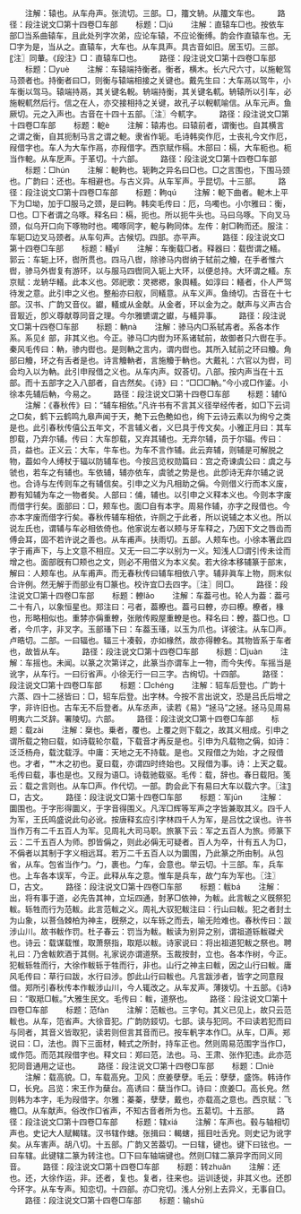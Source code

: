 <!-- { "loadSidebar": true } -->
　　注解：辕也。从车舟声。张流切。三部。□，籒文辀。从籒文车也。
　　路径：段注说文□第十四卷□车部
　　标题：□jú
　　注解：直辕车□也。按依车部□当系曲辕车，且此处列字次弟，应论车辕，不应论衡缚。韵会作直辕车也。无□字为是，当从之。直辕车，大车也。从车具声。具古音如旧。居玉切。三部。〖注〗同輂。《段注》□：直辕车□也。
　　路径：段注说文□第十四卷□车部
　　标题：□yuè
　　注解：车辕端持衡者。衡者，横木。长六尺六寸，以施軶驾马颈者也。持衡者曰□，则衡与辕端相接之关键也。戴先生曰：大车鬲以驾牛，小车衡以驾马。辕端持鬲，其关键名輗。辀端持衡，其关键名軏。辀辕所以引车，必施輗軏然后行。信之在人，亦交接相持之关键，故孔子以輗軏喻信。从车元声。鱼厥切。元之入声也。古音在十四十五部。〖注〗今軏字。
　　路径：段注说文□第十四卷□车部
　　标题：軶è
　　注解：辕歬也。曰辕前者，谓衡也。自其横言之谓之衡，自其扼制马言之谓之軶。隶省作轭。毛诗韩奕作厄，士丧礼今文作厄，叚借字也。车人为大车作鬲，亦叚借字。西京赋作槅。木部曰：槅，大车枙也。枙当作軶。从车戹声。于革切。十六部。
　　路径：段注说文□第十四卷□车部
　　标题：□hún
　　注解：軶軥也。轭軥之异名曰□也。□之言围也，下围马颈也。广韵曰：还也。车相避也。与古义异。从车军声。乎昆切。十三部。
　　路径：段注说文□第十四卷□车部
　　标题：軥qú
　　注解：軶下曲者。軶木上平下为□坳，加于□服马之颈，是曰軥。韩奕毛传曰：厄，乌噣也。小尔雅曰：衡，□也。□下者谓之乌啄。释名曰：槅，扼也。所以扼牛头也。马曰乌啄。下向叉马颈，似乌开口向下啄物时也。噣啄同字，軶与軥同体。左传：射□軥而还。服注：车轭□边叉马颈者。从车句声。古候切。四部。亦平声。
　　路径：段注说文□第十四卷□车部
　　标题：轙yǐ
　　注解：车衡载□者。释器曰：载辔谓之轙。郭云：车轭上环，辔所贯也。四马八辔，除骖马内辔纳于轼前之觼，在手者惟六辔，骖马外辔复有游环，以与服马四辔同入轭上大环，以便总持。大环谓之轙。东京赋：龙辀华轙。此本义也。郊祀歌：灵禗禗，象舆轙。如淳曰：轙者，仆人严驾待发之意。此引申之义也。整船亦曰舣，同轙意。从车义声。鱼绮切。古音在十七部。汉书、广韵又音仪。钀，轙或从金献。从金者，环以金为之。献声与义声古合音冣近，卽义尊献尊同音之理。今尔雅镳谓之钀，与轙异事。
　　路径：段注说文□第十四卷□车部
　　标题：軜nà
　　注解：骖马内□系轼歬者。系各本作系。系见纟部，非其义也。今正。骖马□内辔为环系诸轼前，故御者只六辔在手。秦风毛传曰：軜，骖内辔也。是则軜之言内，谓内辔也。其所入轼前之环曰觼。角部曰觼，环之有舌者是也。诗言觼軜者，言施觼于軜也。大戴礼：六官以为辔，司会均入以为軜。此引申叚借之义也。从车内声。奴荅切。八部。按内声当在十五部。而十五部字之入八部者，自古然矣。《诗》曰：“□□□軜。”今小戎□作鋈。小徐本先辅后軜，今易之。
　　路径：段注说文□第十四卷□车部
　　标题：辅fǔ
　　注解：《春秋传》曰：“辅车相依。”凡许书有不言其义径举经传者，如□下云词之□矣，鹤下云鹤鸣九皋声闻于天，艴下云色艴如也，绚下云诗云素以为绚兮之类是也。此引春秋传僖公五年文，不言辅义者，义巳具于传文矣。小雅正月曰：其车卽载，乃弃尔辅。传曰：大车卽载，又弃其辅也。无弃尔辅，员于尔辐。传曰：员，益也。正义云：大车，牛车也。为车不言作辅。此云弃辅，则辅是可解脱之物，葢如今人缚杖于辐以防辅车也。今按吕览权勋篇曰：宫之奇谏虞公曰：虞之与虢也，若车之有辅也。车依辅，辅亦依车，虞虢之势是也。此卽诗无弃尔辅之说也。合诗与左传则车之有辅信矣。引申之义为凡相助之偁。今则借义行而本义废，尠有知辅为车之一物者矣。人部曰：俌，辅也。以引申之义释本义也。今则本字废而借字行矣。面部曰：□，颊车也。面□自有本字。周易作辅，亦字之叚借也。今亦本字废而借字行矣。春秋传辅车相依，许厕之于此者，所以说辅之本义也。所以说左氏也，谓辅与车必相依倚也。他家说左者以颊与牙车释之，乃因下文之唇齿而傅会耳，固不若许说之善也。从车甫声。扶雨切。五部。人颊车也。小徐本箸此四字于甫声下，与上文意不相应。又无一曰二字以别为一义。知浅人□谓引传未诠而增之也。面部旣有□颊也之文，则必不用借义为本义矣。若大徐本移辅篆于部末，解曰：人颊车也。从车甫声。而无春秋传曰辅车相依八字。辅非眞车上物，厕末似合许例。然无解于而部业有□篆也。校许宜□去四字。〖注〗同□。
　　路径：段注说文□第十四卷□车部
　　标题：轑lǎo
　　注解：车葢弓也。轮人为葢：葢弓二十有八，以象恒星也。郑注曰：弓者，葢橑也。葢弓曰轑，亦曰橑。橑者，椽也，形略相似也。重棼亦偁重轑，张敞传殿屋重轑是也。释名曰：轑，葢□也。□者，今爪字，非叉字。玉部瑵下曰：车葢玉瑵，以玉为爪也。详彼注。从车□声。卢晧切。二部。一曰辐也。辐三十凑毂，亦如椽然，故亦得轑名。其物皆系于车者也，故皆从车。
　　路径：段注说文□第十四卷□车部
　　标题：□juàn
　　注解：车摇也。未闻。以篆之次第详之，此篆当亦谓车上一物，而今失传。车摇当是讹字，从车行。一曰衍省声。小徐无行一曰三字。古绚切。十四部。
　　路径：段注说文□第十四卷□车部
　　标题：□chénɡ
　　注解：轺车后登也。广韵十六蒸、四十二拯皆曰：□，轺车后登。出字林。今按不言出说文，恐是吕氏后增之字，非许旧也。古车无不后登者。从车丞声，读若《易》“拯马”之拯。拯马见周易明夷六二爻辞。署陵切。六部。
　　路径：段注说文□第十四卷□车部
　　标题：载zài
　　注解：椉也。乗者，覆也。上覆之则下载之，故其义相成。引申之谓所载之物曰载，如诗载轮尔载，下载音才再反是也。引申为凡载物之偁，如诗：泛泛杨舟，载沈载浮。中庸：天地之无不持载。是也。又叚借之为始，才之叚借也。才者，艹木之初也。夏曰载，亦谓四时终始也。又叚借为事。诗：上天之载。毛传曰载，事也是也。又叚为语□。诗载驰载驱。毛传：载，辞也。春日载阳。笺云：载之言则也。从车□声。作代切。一部。韵会此下有易曰大车以载六字。〖注〗□，古文。
　　路径：段注说文□第十四卷□车部
　　标题：军jūn
　　注解：圜围也。于字形得圜义，于字音得围义。凡浑□辉等军声之字皆兼取其义。四千人为军，王氏鸣盛说此句必讹。按唐释玄应引字林四千人为军，是吕忱之误也。许书当作万有二千五百人为军。见周礼大司马职。旅篆下云：军之五百人为旅。师篆下云：二千五百人为师。卽皆偁之，则此必偁无可疑者。百人为卒，卄有五人为□，不偁者以其制于字义相远耳。若万二千五百人以为圜围，乃此篆之所由制。从包省，从车。包省当作勹。勹，裹也。勹车，会意也。举云切。十三部。车，兵车也。上车各本误军，今正。此释从车之意。惟车是兵车，故勹车为军也。〖注〗□，古文。
　　路径：段注说文□第十四卷□车部
　　标题：軷bá
　　注解：出，将有事于道，必先告其神，立坛四通，尌茅□依神，为軷。此言軷之义旣祭犯軷。轹牲而行为范軷。此言范軷之义。周礼大驭犯軷注曰：行山曰軷。犯之者封土为山象，以菩刍棘柏为神主，旣祭之，以车轹之而去，喻无险难也。春秋传曰：跋涉山川。故书軷作罚。杜子春云：罚当为軷。軷读为别异之别，谓祖道轹軷磔犬也。诗云：载谋载惟，取萧祭指，取羝以軷。诗家说曰：将出祖道犯軷之祭也。聘礼曰：乃舍軷飮酒于其侧。礼家说亦谓道祭。玉裁按尌，立也。各本作树，今正。犯軷轹牲而行，大徐作軷轹于牲而行，非也。山行之神主曰軷，因之山行曰軷。庸风毛传曰：草行曰跋，水行曰涉。卽此山行曰軷也。凡言跋涉者，皆字之同意叚借。郑所引春秋传本作軷涉山川，今人辄改之。从车犮声。薄拨切。十五部。《诗》曰：“取羝□軷。”大雅生民文。毛传曰：軷，道祭也。
　　路径：段注说文□第十四卷□车部
　　标题：范fàn
　　注解：范軷也。三字句。其义已见上，故只云范軷也。从车，笵省声。大徐音犯。广韵防鋄切。七部。读与犯同。不曰读若犯而曰与同者，其音义皆取犯，读若则但言其音而已。按车軓字本作□。从车，□声。郑说曰：□，法也。舆下三面材，輢式之所尌，持车正也。然则周易范围字当作□，或作笵。而范其叚借字也。释文曰：郑曰范，法也。马、王肃、张作犯违。此亦范犯同音通用之证也。
　　路径：段注说文□第十四卷□车部
　　标题：□niè
　　注解：载高貌。□，车载高皃。卫风：庶姜孽孽。毛云：孽孽，盛饰。韩诗作□，长皃。吕览：宋王作为蘖台。高诱曰：蘖当作□。诗曰：庶姜□。高长皃。然则韩为本字，毛为叚借字。尔雅：蓁蓁，孽孽，戴也，亦载高之意也。西京赋：飞檐□。从车献声。俗改作□省声，不知古音者所为也。五葛切。十五部。
　　路径：段注说文□第十四卷□车部
　　标题：辖xiá
　　注解：车声也。毂与轴相切声也。史记大人赋輵辖。汉书辖作螛。张揖曰：輵螛，摇目吐舌皃。则史记为讹字矣。从车害声。胡八切。十五部。广韵又苦葢切。一曰辖，键也。键下曰铉也。一曰车辖。此键辖二篆为转注也。□下曰车轴端键也。然则□辖二篆异字而同义同音。
　　路径：段注说文□第十四卷□车部
　　标题：转zhuǎn
　　注解：还也。还，大徐作运，非。还者，复也。复者，往来也。运训迻徙，非其义也。还卽今环字。从车专声。知恋切。十四部。亦□兖切。浅人分别上去异义，无事自□。
　　路径：段注说文□第十四卷□车部
　　标题：输shū
